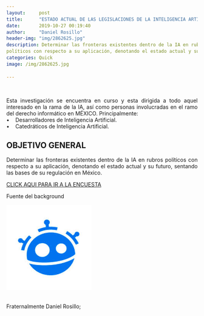 ```yaml
---
layout:     post
title:      "ESTADO ACTUAL DE LAS LEGISLACIONES DE LA INTELIGENCIA ARTIFICIAL EN MÉXICO"
date:       2019-10-27 00:19:40
author:     "Daniel Rosillo"
header-img: "img/2862625.jpg"
description: Determinar las fronteras existentes dentro de la IA en rubros
políticos con respecto a su aplicación, denotando el estado actual y su futuro, sentando las bases de su regulación en México.
categories: Quick
image: /img/2862625.jpg

---
```

<div style="text-align: justify;">
<br>
<p>Esta investigación se encuentra en curso y esta dirigida a todo aquel interesado
en la rama de la IA, así como personas involucradas en el ramo del derecho
informático en MÉXICO. Principalmente:<br>
&#8226;&nbsp;&nbsp;&nbsp; Desarrolladores de Inteligencia Artificial.<br>
&#8226;&nbsp;&nbsp;&nbsp; Catedráticos de Inteligencia Artificial.<br>
<h2>
OBJETIVO GENERAL
</h2>
<p>
Determinar las fronteras existentes dentro de la IA en rubros
políticos con respecto a su aplicación, denotando el estado actual y
su futuro, sentando las bases de su regulación en México.
<br>

<a href="https://docs.google.com/forms/d/e/1FAIpQLSd0KvAUG_0TD-mPrVDtjxIZCT9UnycTq5riCCSeoOZWuypOiw/viewform">CLICK AQUI PARA IR A LA ENCUESTA</a>
<p>Fuente del background
<br>
<div class="badges">
                    <a class="badge-link" href="https://www.freepik.com/free-vector/particle-artificial-inteligence-face-background_5513843.htm#page=1&query=artificial%20intelligence&position=0" ><img src="/img/images.jpeg" alt="" img class="img-responsive"></a>
                     </div>
<br>
<p>Fraternalmente Daniel Rosillo;